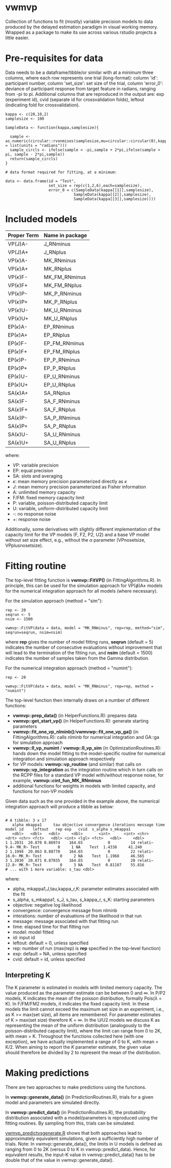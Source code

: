 # vwmvp

Collection of functions to fit (mostly) variable precision models to data produced by the delayed estimation paradigm in visual working memory. Wrapped as a package to make its use across various rstudio projects a little easier.

# Pre-requisites for data

Data needs to be a dataframe/tibble/or similar with at a minimum three columns, where each row represents one trial (long-format): column 'id': participant number, column 'set_size': set size of the trial, column 'error_0': deviance of participant response from target feature in radians, ranging from -pi to pi. Additional columns that are reproduced in the output are: exp (experiment id), cvid (separate id for crossvalidation folds), leftout (indicating fold for crossvalidation).

```
kappa <- c(20,10,2)
samplesize <- 100

SampleData <- function(kappa,samplesize){

  sample <- as.numeric(circular::rvonmises(samplesize,mu=circular::circular(0),kappa=kappa,control.circular = list(units = "radians")))
  sample_circls <- ifelse(sample < -pi,sample + 2*pi,ifelse(sample > pi, sample - 2*pi,sample))
  return(sample_circls)
}

# data format required for fitting, at a minimum:

data <- data.frame(id = "Test",
                   set_size = rep(c(1,2,6),each=samplesize),
                   error_0 = c(SampleData(kappa[[1]],samplesize),
                              SampleData(kappa[[2]],samplesize),
                              SampleData(kappa[[3]],samplesize))))
```

# Included models

Proper Term | Name in package
-----|--------------
VP(J)A-    | J_RNminus      
VP(J)A+        | J_RNplus
VP($\kappa$)A- | MK_RNminus
VP($\kappa$)A+ | MK_RNplus
VP($\kappa$)F- | MK_FM_RNminus
VP($\kappa$)F+ | MK_FM_RNplus
VP($\kappa$)P- | MK_P_RNminus
VP($\kappa$)P+ | MK_P_RNplus
VP($\kappa$)U- | MK_U_RNminus
VP($\kappa$)U+ | MK_U_RNplus
EP($\kappa$)A- | EP_RNminus
EP($\kappa$)A+ | EP_RNplus
EP($\kappa$)F- | EP_FM_RNminus
EP($\kappa$)F+ | EP_FM_RNplus
EP($\kappa$)P- | EP_P_RNminus
EP($\kappa$)P+ | EP_P_RNplus
EP($\kappa$)U- | EP_U_RNminus
EP($\kappa$)U+ | EP_U_RNplus
SA($\kappa$)A+ | SA_RNplus
SA($\kappa$)F- | SA_F_RNminus
SA($\kappa$)F+ | SA_F_RNplus
SA($\kappa$)P- | SA_P_RNminus
SA($\kappa$)P+ | SA_P_RNplus
SA($\kappa$)U- | SA_U_RNminus
SA($\kappa$)U+ | SA_U_RNplus

where:

* VP: variable precision
* EP: equal precision
* SA: slots and averaging
* $\kappa$: mean memory precision parameterized directly as $\kappa$
* $J$: mean memory precision parameterized as Fisher information
* A: unlimited memory capacity
* F/FM: fixed memory capacity limit
* P: variable, poisson-distributed capacity limit
* U: variable, uniform-distributed capacity limit
* -: no response noise
* +: response noise

Additionally, some derivatives with slightly different implementation of the capacity limit for the VP models (F, F2, P2, U2) and a base VP model without set size effect, e.g., without the $\alpha$ parameter (VPnosetsize, VPplusnosetsize).

# Fitting routine

The top-level fitting function is **vwmvp::FitVP()** (in FittingAlgorithms.R). In principle, this can be used for the simulation approach for VP($\phi$)A$\pm$ models for the numerical integration approach for all models (where necessary). 

For the simulation approach (method = "sim"):

```
rep <- 20
seqrun <- 5
nsim <- 1500

vwmvp::FitVP(data = data, model = "MK_RNminus", rep=rep, method="sim", seqrun=seqrun, nsim=nsim)

```
where **rep** gives the number of model fitting runs, **seqrun** (default = 5) indicates the number of consecutive evaluations without improvement that will lead to the termination of the fitting run, and **nsim** (default = 1500) indicates the number of samples taken from the Gamma distribution.


For the numerical integration approach (method = "numint"):

```
rep <- 20

vwmvp::FitVP(data = data, model = "MK_RNminus", rep=rep, method = "numint")

```

The top-level function then internally draws on a number of different functions:

* **vwmvp::prep_data()** (in HelperFunctions.R): prepares data
* **vwmvp::get_start_vp()** (in HelperFunctions.R): generate starting parameters
* **vwmvp::fit_one_vp_nlminb()**/**vwmvwp::fit_one_vp_ga()** (in FittingAlgorithms.R): calls nlminb for numerical integration and GA::ga for simulation approach
* **vwmvp::ll_vp_numint** / **vwmvp::ll_vp_sim** (in OptimizationRoutines.R): hands down the model fitting to the model-specific routine for numerical integration and simulation approach respectively
* for VP models: **vwmvp::vp_routine** (and similar) that calls on **vwmvp::vp_integration** as the integration routine which in turn calls on the RCPP files for a standard VP model with/without response noise, for example, **vwmvp::cint_fun_MK_RNminus**
* additional functions for weights in models with limited capacity, and functions for non-VP models


Given data such as the one provided in the example above, the numerical integration approach will produce a tibble as below:

```

# A tibble: 3 x 17
   alpha mkappa1     tau objective convergence iterations message time  model id    leftout   rep exp   cvid  s_alpha s_mkappa1
   <dbl>   <dbl>   <dbl>     <dbl>       <int>      <int> <chr>   <drt> <chr> <fct>   <dbl> <int> <lgl> <fct>   <dbl>     <dbl>
1 1.2031  20.870 0.86974    164.65           0         14 relati~  9.4~ MK_R~ Test        0     1 NA    Test  1.4338     41.240
2 1.1994  20.863 0.88770    164.65           0         22 relati~ 16.0~ MK_R~ Test        0     2 NA    Test  1.1968     46.565
3 1.2030  20.871 0.87035    164.65           0         20 relati~ 12.8~ MK_R~ Test        0     3 NA    Test  0.81187    55.816
# ... with 1 more variable: s_tau <dbl>

```

where: 

* alpha, mkappa1,J,tau,kappa_r,K: parameter estimates associated with the fit
* s_alpha, s_mkappa1, s_J, s_tau, s_kappa_r, s_K: starting parameters
* objective: negative log likelihood
* convergence: convergence message from nlminb
* interations: number of evaluations of the likelihood in that run
* message: message associated with that fitting run
* time: elapsed time for that fitting run
* model: model fitted
* id: input id
* leftout: default = 0, unless specified 
* rep: number of run (max(rep) is **rep** specified in the top-level function)
* exp: default = NA, unless specified
* cvid: default = id, unless specified

## Interpreting K

The K parameter is estimated in models with limited memory capacity. The value produced as the parameter estimate can be between 0 and $\infty$. In P/P2 models, K indicates the mean of the poisson distribution, formally Pois($\lambda$ = K). In F/FM/FM2 models, it indicates the fixed capacity limit. In these models the limit cannot exceed the maximum set size in an experiment, i.e., as K >= max(set size), all items are remembered. For parameter estimates of K > max(set size) therefore K = $\infty$. In the U/U2 models we discuss K as representing the mean of the uniform distribution (analogously to the poisson-distributed capacity limit), where the limit can range from 0 to 2K, with mean = K. Throughout the functions collected here (with one exception), we have actually implemented a range of 0 to K, with mean = K/2. When aiming to report the $K$ parameter estimate, the given value should therefore be divided by 2 to represent the mean of the distribution.

# Making predictions

There are two approaches to make predictions using the functions.

In **vwmvp::generate_data()** (in PredictionRoutines.R), trials for a given model and parameters are simulated directly.

In **vwmvp::predict_data()** (in PredictionRoutines.R), the probability distribution associated with a model/parameters is reproduced using the fitting routines. By sampling from this, trials can be simulated.

[vwmvp_predictvsgenerate.R](github.com) shows that both approaches lead to approximately equivalent simulations, given a sufficiently high number of trials. Note: In vwmvp::generate_data(), the limits in U models is defined as ranging from 0 to 2K (versus 0 to K in vwmvp::predict_data). Hence, for equivalent results, the input-K value in vwmvp::predict_data() has to be double that of the value in vwmvp::generate_data().
